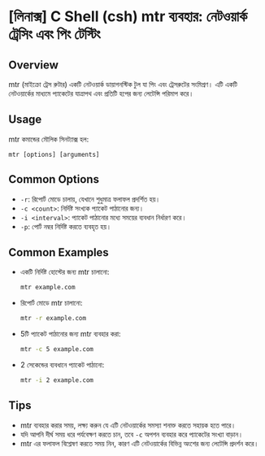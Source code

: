 # [লিনাক্স] C Shell (csh) mtr ব্যবহার: নেটওয়ার্ক ট্রেসিং এবং পিং টেস্টিং

## Overview
mtr (মাইক্রো ট্রেস রুটার) একটি নেটওয়ার্ক ডায়াগনস্টিক টুল যা পিং এবং ট্রেসরুটের সংমিশ্রণ। এটি একটি নেটওয়ার্কের মাধ্যমে প্যাকেটের যাত্রাপথ এবং প্রতিটি হপের জন্য লেটেন্সি পরিমাপ করে।

## Usage
mtr কমান্ডের মৌলিক সিনট্যাক্স হল:
```
mtr [options] [arguments]
```

## Common Options
- `-r`: রিপোর্ট মোডে চালায়, যেখানে শুধুমাত্র ফলাফল প্রদর্শিত হয়।
- `-c <count>`: নির্দিষ্ট সংখ্যক প্যাকেট পাঠানোর জন্য।
- `-i <interval>`: প্যাকেট পাঠানোর মধ্যে সময়ের ব্যবধান নির্ধারণ করে।
- `-p`: পোর্ট নম্বর নির্দিষ্ট করতে ব্যবহৃত হয়।

## Common Examples
- একটি নির্দিষ্ট হোস্টের জন্য mtr চালানো:
  ```bash
  mtr example.com
  ```

- রিপোর্ট মোডে mtr চালানো:
  ```bash
  mtr -r example.com
  ```

- 5টি প্যাকেট পাঠানোর জন্য mtr ব্যবহার করা:
  ```bash
  mtr -c 5 example.com
  ```

- 2 সেকেন্ডের ব্যবধানে প্যাকেট পাঠানো:
  ```bash
  mtr -i 2 example.com
  ```

## Tips
- mtr ব্যবহার করার সময়, লক্ষ্য করুন যে এটি নেটওয়ার্কের সমস্যা শনাক্ত করতে সহায়ক হতে পারে।
- যদি আপনি দীর্ঘ সময় ধরে পর্যবেক্ষণ করতে চান, তবে `-c` অপশন ব্যবহার করে প্যাকেটের সংখ্যা বাড়ান।
- mtr এর ফলাফল বিশ্লেষণ করতে সময় নিন, কারণ এটি নেটওয়ার্কের বিভিন্ন অংশের জন্য লেটেন্সি প্রদর্শন করে।
